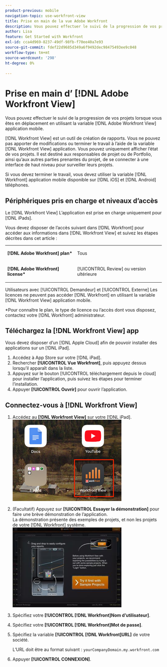 ```yaml
---
product-previous: mobile
navigation-topic: use-workfront-view
title: Prise en main de la vue Adobe Workfront
description: Vous pouvez effectuer le suivi de la progression de vos projets lorsque vous êtes en déplacement en utilisant la variable [!DNL Adobe Workfront] Afficher l’application mobile.
author: Lisa
feature: Get Started with Workfront
exl-id: cca4d969-8237-49df-98fb-f70ee40a7e93
source-git-commit: fdef22d9685d349a6f9492dec98475493ee9c048
workflow-type: tm+mt
source-wordcount: '298'
ht-degree: 0%

---
```


# Prise en main d’ [!DNL Adobe Workfront View]

Vous pouvez effectuer le suivi de la progression de vos projets lorsque vous êtes en déplacement en utilisant la variable [!DNL Adobe Workfront View] application mobile.

[!DNL Workfront View] est un outil de création de rapports. Vous ne pouvez pas apporter de modifications ou terminer le travail à l’aide de la variable [!DNL Workfront View] application. Vous pouvez uniquement afficher l’état de vos projets. Il est destiné aux responsables de projet ou de Portfolio, ainsi qu’aux autres parties prenantes du projet, de se connecter à une interface de haut niveau pour surveiller leurs projets.

Si vous devez terminer le travail, vous devez utiliser la variable [!DNL Workfront] application mobile disponible sur [!DNL iOS] et [!DNL Android] téléphones.

## Périphériques pris en charge et niveaux d’accès

Le [!DNL Workfront View] L’application est prise en charge uniquement pour [!DNL iPads].

Vous devez disposer de l’accès suivant dans [!DNL Workfront] pour accéder aux informations dans [!DNL Workfront View] et suivez les étapes décrites dans cet article :

<table style="table-layout:auto"> 
 <col> 
 </col> 
 <col> 
 </col> 
 <tbody> 
  <tr> 
   <td role="rowheader"><strong>[!DNL Adobe Workfront] plan*</strong></td> 
   <td> <p>Tous</p> </td> 
  </tr> 
  <tr> 
   <td role="rowheader"><strong>[!DNL Adobe Workfront] license*</strong></td> 
   <td> <p>[!UICONTROL Review] ou version ultérieure</p> </td> 
  </tr> 
 </tbody> 
</table>

Utilisateurs avec [!UICONTROL Demandeur] et [!UICONTROL Externe] Les licences ne peuvent pas accéder [!DNL Workfront] en utilisant la variable [!DNL Workfront View] application mobile.

&#42;Pour connaître le plan, le type de licence ou l’accès dont vous disposez, contactez votre [!DNL Workfront] administrateur.

## Téléchargez la [!DNL Workfront View] app

Vous devez disposer d’un [!DNL Apple Cloud] afin de pouvoir installer des applications sur un [!DNL iPad].

1. Accédez à App Store sur votre [!DNL iPad].
1. Rechercher **[!UICONTROL Vue Workfront]**, puis appuyez dessus lorsqu’il apparaît dans la liste.
1. Appuyez sur le bouton [!UICONTROL téléchargement depuis le cloud] pour installer l’application, puis suivez les étapes pour terminer l’installation.
1. Appuyer **[!UICONTROL Ouvrir]** pour ouvrir l’application.

## Connectez-vous à [!DNL Workfront View]

1. Accédez au **[!DNL Workfront View]** sur votre [!DNL iPad].\
   ![workfront_view_app_Adobe.png](assets/workfront-view-app-adobe-350x261.png)

1. (Facultatif) Appuyez sur **[!UICONTROL Essayer la démonstration]** pour faire une brève démonstration de l’application.\
   La démonstration présente des exemples de projets, et non les projets de votre [!DNL Workfront] système.\
   ![[!DNL workfront_view_demo].jpg](assets/workfront-view-demo-350x256.jpg)

1. Spécifiez votre **[!UICONTROL [!DNL Workfront]Nom d’utilisateur]**.
1. Spécifiez votre **[!UICONTROL [!DNL Workfront]Mot de passe]**.
1. Spécifiez la variable **[!UICONTROL [!DNL Workfront]URL]** de votre société.

   L’URL doit être au format suivant : `yourCompanyDomain.my.workfront.com`

1. Appuyer **[!UICONTROL CONNEXION]**.
